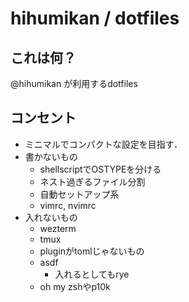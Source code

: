 # hihumikan / dotfiles

## これは何？
@hihumikan が利用するdotfiles

## コンセント
- ミニマルでコンパクトな設定を目指す．
- 書かないもの
  - shellscriptでOSTYPEを分ける
  - ネスト過ぎるファイル分割
  - 自動セットアップ系
  - vimrc, nvimrc
- 入れないもの
  - wezterm
  - tmux
  - pluginがtomlじゃないもの
  - asdf
    - 入れるとしてもrye
  - oh my zshやp10k

